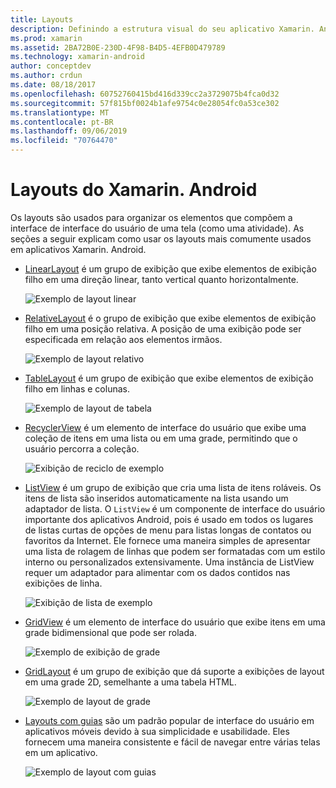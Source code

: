 ```yaml
---
title: Layouts
description: Definindo a estrutura visual do seu aplicativo Xamarin. Android
ms.prod: xamarin
ms.assetid: 2BA72B0E-230D-4F98-B4D5-4EFB0D479789
ms.technology: xamarin-android
author: conceptdev
ms.author: crdun
ms.date: 08/18/2017
ms.openlocfilehash: 60752760415bd416d339cc2a3729075b4fca0d32
ms.sourcegitcommit: 57f815bf0024b1afe9754c0e28054fc0a53ce302
ms.translationtype: MT
ms.contentlocale: pt-BR
ms.lasthandoff: 09/06/2019
ms.locfileid: "70764470"
---
```

# <a name="xamarinandroid-layouts"></a>Layouts do Xamarin. Android

Os layouts são usados para organizar os elementos que compõem a interface de interface do usuário de uma tela (como uma atividade). As seções a seguir explicam como usar os layouts mais comumente usados em aplicativos Xamarin. Android.

- [LinearLayout](~/android/user-interface/layouts/linear-layout.md) é um grupo de exibição que exibe elementos de exibição filho em uma direção linear, tanto vertical quanto horizontalmente.

    ![Exemplo de layout linear](images/linear-layout.png)

- [RelativeLayout](~/android/user-interface/layouts/relative-layout.md) é o grupo de exibição que exibe elementos de exibição filho em uma posição relativa. A posição de uma exibição pode ser especificada em relação aos elementos irmãos.

    ![Exemplo de layout relativo](images/relative-layout.png)

- [TableLayout](~/android/user-interface/layouts/table-layout.md) é um grupo de exibição que exibe elementos de exibição filho em linhas e colunas.

    ![Exemplo de layout de tabela](images/table-layout.png)

- [RecyclerView](~/android/user-interface/layouts/recycler-view/index.md) é um elemento de interface do usuário que exibe uma coleção de itens em uma lista ou em uma grade, permitindo que o usuário percorra a coleção.

    ![Exibição de reciclo de exemplo](images/recycler-view.png)

- [ListView](~/android/user-interface/layouts/list-view/index.md) é um grupo de exibição que cria uma lista de itens roláveis. Os itens de lista são inseridos automaticamente na lista usando um adaptador de lista. O `ListView` é um componente de interface do usuário importante dos aplicativos Android, pois é usado em todos os lugares de listas curtas de opções de menu para listas longas de contatos ou favoritos da Internet. Ele fornece uma maneira simples de apresentar uma lista de rolagem de linhas que podem ser formatadas com um estilo interno ou personalizados extensivamente. Uma instância de ListView requer um adaptador para alimentar com os dados contidos nas exibições de linha.

    ![Exibição de lista de exemplo](images/list-view.png)

- [GridView](~/android/user-interface/layouts/grid-view.md) é um elemento de interface do usuário que exibe itens em uma grade bidimensional que pode ser rolada.

    ![Exemplo de exibição de grade](images/grid-view.png)

- [GridLayout](~/android/user-interface/layouts/grid-layout.md) é um grupo de exibição que dá suporte a exibições de layout em uma grade 2D, semelhante a uma tabela HTML.

    ![Exemplo de layout de grade](images/grid-layout.png)

- [Layouts com guias](~/android/user-interface/layouts/tab-layout/index.md) são um padrão popular de interface do usuário em aplicativos móveis devido à sua simplicidade e usabilidade. Eles fornecem uma maneira consistente e fácil de navegar entre várias telas em um aplicativo.

    ![Exemplo de layout com guias](images/tabbed-layout.png)

